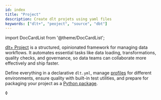 ```yaml
---
id: index
title: "Project"
description: Create dlt projets using yaml files
keywords: ["dlt+", "peoject", "source", "dbt"]
---
```

import DocCardList from '@theme/DocCardList';

[dlt+ Project](../project/overview.md) is a structured, opinionated framework for managing data workflows. It automates essential tasks like data loading, transformations, quality checks, and governance, so data teams can collaborate more effectively and ship faster.

Define everything in a declarative `dlt.yml`, manage [profiles](../project/overview.md#profiles) for different environments, ensure quality with built-in test utilities, and prepare for packaging your project as a [Python package](../project/python-api.md).



<DocCardList />◊

